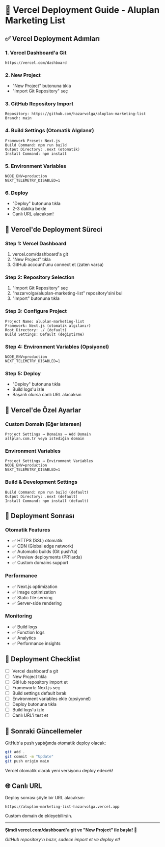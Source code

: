 # 🚀 Vercel Deployment Guide - Aluplan Marketing List

## ✅ Vercel Deployment Adımları

### 1. **Vercel Dashboard'a Git**
```
https://vercel.com/dashboard
```

### 2. **New Project**
- "New Project" butonuna tıkla
- "Import Git Repository" seç

### 3. **GitHub Repository Import**
```
Repository: https://github.com/hazarvolga/aluplan-marketing-list
Branch: main
```

### 4. **Build Settings (Otomatik Algılanır)**
```
Framework Preset: Next.js
Build Command: npm run build
Output Directory: .next (otomatik)
Install Command: npm install
```

### 5. **Environment Variables**
```
NODE_ENV=production
NEXT_TELEMETRY_DISABLED=1
```

### 6. **Deploy**
- "Deploy" butonuna tıkla
- 2-3 dakika bekle
- Canlı URL alacaksın!

## 🎯 Vercel'de Deployment Süreci

### Step 1: Vercel Dashboard
1. vercel.com/dashboard'a git
2. "New Project" tıkla
3. GitHub account'unu connect et (zaten varsa)

### Step 2: Repository Selection
1. "Import Git Repository" seç
2. "hazarvolga/aluplan-marketing-list" repository'sini bul
3. "Import" butonuna tıkla

### Step 3: Configure Project
```
Project Name: aluplan-marketing-list
Framework: Next.js (otomatik algılanır)
Root Directory: ./ (default)
Build Settings: Default (değiştirme)
```

### Step 4: Environment Variables (Opsiyonel)
```
NODE_ENV=production
NEXT_TELEMETRY_DISABLED=1
```

### Step 5: Deploy
- "Deploy" butonuna tıkla
- Build logs'u izle
- Başarılı olursa canlı URL alacaksın

## 🔧 Vercel'de Özel Ayarlar

### Custom Domain (Eğer istersen)
```
Project Settings → Domains → Add Domain
allplan.com.tr veya istediğin domain
```

### Environment Variables
```
Project Settings → Environment Variables
NODE_ENV=production
NEXT_TELEMETRY_DISABLED=1
```

### Build & Development Settings
```
Build Command: npm run build (default)
Output Directory: .next (default)
Install Command: npm install (default)
```

## 🎉 Deployment Sonrası

### Otomatik Features
- ✅ HTTPS (SSL) otomatik
- ✅ CDN (Global edge network)
- ✅ Automatic builds (Git push'ta)
- ✅ Preview deployments (PR'larda)
- ✅ Custom domains support

### Performance
- ✅ Next.js optimization
- ✅ Image optimization
- ✅ Static file serving
- ✅ Server-side rendering

### Monitoring
- ✅ Build logs
- ✅ Function logs
- ✅ Analytics
- ✅ Performance insights

## 📝 Deployment Checklist

- [ ] Vercel dashboard'a git
- [ ] New Project tıkla
- [ ] GitHub repository import et
- [ ] Framework: Next.js seç
- [ ] Build settings default bırak
- [ ] Environment variables ekle (opsiyonel)
- [ ] Deploy butonuna tıkla
- [ ] Build logs'u izle
- [ ] Canlı URL'i test et

## 🔄 Sonraki Güncellemeler

GitHub'a push yaptığında otomatik deploy olacak:
```bash
git add .
git commit -m "Update"
git push origin main
```

Vercel otomatik olarak yeni versiyonu deploy edecek!

## 🌐 Canlı URL

Deploy sonrası şöyle bir URL alacaksın:
```
https://aluplan-marketing-list-hazarvolga.vercel.app
```

Custom domain de ekleyebilirsin.

---

**Şimdi vercel.com/dashboard'a git ve "New Project" ile başla!** 🚀

*GitHub repository'n hazır, sadece import et ve deploy et!*
